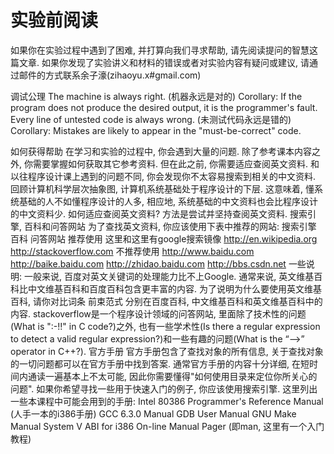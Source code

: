 # 实验前阅读



如果你在实验过程中遇到了困难, 并打算向我们寻求帮助, 请先阅读提问的智慧这篇文章.
如果你发现了实验讲义和材料的错误或者对实验内容有疑问或建议, 请通过邮件的方式联系余子濠(zihaoyu.x#gmail.com)

调试公理
The machine is always right. (机器永远是对的)
Corollary: If the program does not produce the desired output, it is the programmer's fault.
Every line of untested code is always wrong. (未测试代码永远是错的)
Corollary: Mistakes are likely to appear in the "must-be-correct" code.

如何获得帮助
在学习和实验的过程中, 你会遇到大量的问题. 除了参考课本内容之外, 你需要掌握如何获取其它参考资料.
但在此之前, 你需要适应查阅英文资料. 和以往程序设计课上遇到的问题不同, 你会发现你不太容易搜索到相关的中文资料. 回顾计算机科学层次抽象图, 计算机系统基础处于程序设计的下层. 这意味着, 懂系统基础的人不如懂程序设计的人多, 相应地, 系统基础的中文资料也会比程序设计的中文资料少.
如何适应查阅英文资料? 方法是尝试并坚持查阅英文资料.
搜索引擎, 百科和问答网站
为了查找英文资料, 你应该使用下表中推荐的网站:
搜索引擎	百科	问答网站
推荐使用	这里和这里有google搜索镜像	http://en.wikipedia.org	http://stackoverflow.com
不推荐使用	http://www.baidu.com	http://baike.baidu.com	http://zhidao.baidu.com 
http://bbs.csdn.net
一些说明:
一般来说, 百度对英文关键词的处理能力比不上Google.
通常来说, 英文维基百科比中文维基百科和百度百科包含更丰富的内容. 为了说明为什么要使用英文维基百科, 请你对比词条 前束范式 分别在百度百科, 中文维基百科和英文维基百科中的内容.
stackoverflow是一个程序设计领域的问答网站, 里面除了技术性的问题(What is ":-!!" in C code?)之外, 也有一些学术性(Is there a regular expression to detect a valid regular expression?)和一些有趣的问题(What is the “-->” operator in C++?).
官方手册
官方手册包含了查找对象的所有信息, 关于查找对象的一切问题都可以在官方手册中找到答案. 通常官方手册的内容十分详细, 在短时间内通读一遍基本上不太可能, 因此你需要懂得"如何使用目录来定位你所关心的问题". 如果你希望寻找一些用于快速入门的例子, 你应该使用搜索引擎.
这里列出一些本课程中可能会用到的手册:
Intel 80386 Programmer's Reference Manual (人手一本的i386手册)
GCC 6.3.0 Manual
GDB User Manual
GNU Make Manual
System V ABI for i386
On-line Manual Pager (即man, 这里有一个入门教程)
